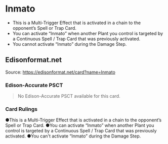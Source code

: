 # Inmato

*   This is a Multi-Trigger Effect that is activated in a chain to the opponent’s Spell or Trap Card.
*   You can activate “Inmato” when another Plant you control is targeted by a Continuous Spell / Trap Card that was previously activated.
*   You cannot activate “Inmato” during the Damage Step.

## Edisonformat.net

Source: https://edisonformat.net/card?name=Inmato

### Edison-Accurate PSCT

> No Edison-Accurate PSCT available for this card.

### Card Rulings

●This is a Multi-Trigger Effect that is activated in a chain to the opponent’s Spell or Trap Card.
●You can activate “Inmato” when another Plant you control is targeted by a Continuous Spell / Trap Card that was previously activated.
●You can't activate “Inmato” during the Damage Step.
            